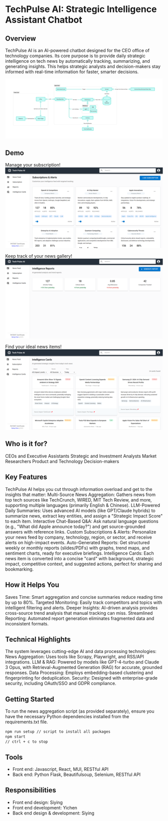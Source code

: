 # TechPulse AI: Strategic Intelligence Assistant Chatbot

## Overview
TechPulse AI is an AI-powered chatbot designed for the CEO office of technology companies. Its core purpose is to provide daily strategic intelligence on tech news by automatically tracking, summarizing, and generating insights. This helps strategic analysts and decision-makers stay informed with real-time information for faster, smarter decisions.

![System Design](./frontend/public/system.png)

## Demo
Manage your subscription!
![Subscription Page](./frontend/public/demo-subscription.png)

Keep track of your news gallery!
![Reports Page](./frontend/public/demo-report.png)

Find your ideal news items!
![Cards Page](/frontend/public/demo-cards.png)

## Who is it for?
CEOs and Executive Assistants
Strategic and Investment Analysts
Market Researchers
Product and Technology Decision-makers

## Key Features
TechPulse AI helps you cut through information overload and get to the insights that matter:
Multi-Source News Aggregation: Gathers news from top tech sources like TechCrunch, WIRED, MIT Tech Review, and more, supporting multiple languages (primarily English & Chinese).
LLM-Powered Daily Summaries: Uses advanced AI models (like GPT/Claude hybrids) to summarize news, extract key entities, and assign a "Strategic Impact Score" to each item.
Interactive Chat-Based Q&A: Ask natural language questions (e.g., "What did Apple announce today?") and get source-grounded answers with reference links.
Custom Subscriptions & Alerts: Personalize your news feed by company, technology, region, or sector, and receive alerts on high-impact events.
Auto-Generated Reports: Get structured weekly or monthly reports (slides/PDFs) with graphs, trend maps, and sentiment charts, ready for executive briefings.
Intelligence Cards: Each news item is converted into a concise "card" with background, strategic impact, competitive context, and suggested actions, perfect for sharing and bookmarking.

## How it Helps You
Saves Time: Smart aggregation and concise summaries reduce reading time by up to 80%.
Targeted Monitoring: Easily track competitors and topics with intelligent filtering and alerts.
Deeper Insights: AI-driven analysis provides cross-source trend analysis that manual tracking can miss.
Streamlined Reporting: Automated report generation eliminates fragmented data and inconsistent formats.

## Technical Highlights
The system leverages cutting-edge AI and data processing technologies:
News Aggregation: Uses tools like Scrapy, Playwright, and RSS/API integrations.
LLM & RAG: Powered by models like GPT-4-turbo and Claude 3 Opus, with Retrieval-Augmented Generation (RAG) for accurate, grounded responses.
Data Processing: Employs embedding-based clustering and fingerprinting for deduplication.
Security: Designed with enterprise-grade security, including OAuth/SSO and GDPR compliance.

## Getting Started
To run the news aggregation script (as provided separately), ensure you have the necessary Python dependencies installed from the requirements.txt file.

```
npm run setup // script to install all packages
npm start
// ctrl + c to stop
```

## Tools
 - Front end: Javascript, React, MUI, RESTful API
 - Back end: Python Flask, Beautifulsoup, Selenium, RESTful API

## Responsibilities
 - Front end design: Siying
 - Front end development: Yichen
 - Back end design & development: Siying